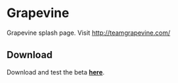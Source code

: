 # Grapevine
Grapevine splash page. Visit http://teamgrapevine.com/
## Download
Download and test the beta [**here**](https://testflight.apple.com/join/cflcPZV6).
